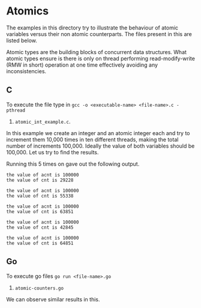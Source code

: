 # Atomics

The examples in this directory try to illustrate the behaviour of atomic variables versus their non atomic counterparts. The files present in this are listed below.

Atomic types are the building blocks of concurrent data structures. What atomic types ensure is there is only on thread performing read-modify-write (RMW in short) operation at one time effectively avoiding any inconsistencies.

## C

To execute the file type in `gcc -o <executable-name> <file-name>.c -pthread`

1. `atomic_int_example.c`. 

In this example we create an integer and an atomic integer each and try to increment them 10,000 times in ten different threads, making the total number of increments 100,000. Ideally the value of both variables should be 100,000. Let us try to find the results.

Running this 5 times on gave out the following output.

```
the value of acnt is 100000
the value of cnt is 29228

the value of acnt is 100000
the value of cnt is 55338

the value of acnt is 100000
the value of cnt is 63851

the value of acnt is 100000
the value of cnt is 42845

the value of acnt is 100000
the value of cnt is 64851
```


## Go

To execute go files `go run <file-name>.go`

1. `atomic-counters.go`

We can observe similar results in this.

